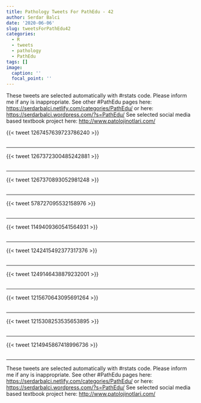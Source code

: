 ```yaml
---
title: Pathology Tweets For PathEdu - 42
author: Serdar Balci
date: '2020-06-06'
slug: tweetsForPathEdu42
categories:
  - R
  - tweets
  - pathology
  - PathEdu
tags: []
image:
  caption: ''
  focal_point: ''
---
```



These tweets are selected automatically with #rstats code. Please inform me if any is inappropriate.
See other #PathEdu pages here: https://serdarbalci.netlify.com/categories/PathEdu/  or here: https://serdarbalci.wordpress.com/?s=PathEdu/ 
See selected social media based textbook project here: http://www.patolojinotlari.com/

{{< tweet 1267457639723786240 >}}
<br>
<br>
<hr>
{{< tweet 1267372300485242881 >}}
<br>
<br>
<hr>
{{< tweet 1267370893052981248 >}}
<br>
<br>
<hr>
{{< tweet 578727095532158976 >}}
<br>
<br>
<hr>
{{< tweet 1149409360541564931 >}}
<br>
<br>
<hr>
{{< tweet 1242415492377317376 >}}
<br>
<br>
<hr>
{{< tweet 1249146438879232001 >}}
<br>
<br>
<hr>
{{< tweet 1215670643095691264 >}}
<br>
<br>
<hr>
{{< tweet 1215308253535653895 >}}
<br>
<br>
<hr>
{{< tweet 1214945867418996736 >}}
<br>
<br>
<hr>


These tweets are selected automatically with #rstats code. Please inform me if any is inappropriate.
See other #PathEdu pages here: https://serdarbalci.netlify.com/categories/PathEdu/  or here: https://serdarbalci.wordpress.com/?s=PathEdu/ 
See selected social media based textbook project here: http://www.patolojinotlari.com/
